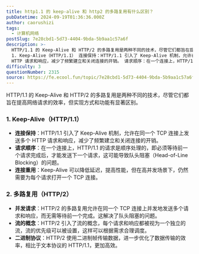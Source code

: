 ```yaml
---
title: http1.1 的 keep-alive 和 http2 的多路复用有什么区别？
pubDatetime: 2024-09-19T01:36:36.000Z
author: caorushizi
tags:
  - 计算机网络
postSlug: 7e28cbd1-5d73-4404-9bda-5b9aa1c57a6f
description: >-
  HTTP/1.1 的 Keep-Alive 和 HTTP/2 的多路复用是两种不同的技术，尽管它们都旨在提高网络请求的效率，但实现方式和功能有显著区别。
  1. Keep-Alive（HTTP/1.1） 连接保持：HTTP/1.1 引入了 Keep-Alive 机制，允许在同一个 TCP 连接上发送多个
  HTTP 请求和响应，减少了频繁建立和关闭连接的开销。 请求顺序：在一个连接上，HTTP/1.1
difficulty: 3
questionNumber: 2315
source: https://fe.ecool.fun/topic/7e28cbd1-5d73-4404-9bda-5b9aa1c57a6f
---
```


HTTP/1.1 的 Keep-Alive 和 HTTP/2 的多路复用是两种不同的技术，尽管它们都旨在提高网络请求的效率，但实现方式和功能有显著区别。

### **1. Keep-Alive（HTTP/1.1）**

- **连接保持**：HTTP/1.1 引入了 Keep-Alive 机制，允许在同一个 TCP 连接上发送多个 HTTP 请求和响应，减少了频繁建立和关闭连接的开销。
- **请求顺序**：在一个连接上，HTTP/1.1 的请求是顺序处理的，即必须等待前一个请求完成后，才能发送下一个请求，这可能导致队头阻塞（Head-of-Line Blocking）的问题。
- **连接重用**：Keep-Alive 可以降低延迟，提高性能，但在高并发场景下，仍然需要为每个请求打开一个 TCP 连接。

### **2. 多路复用（HTTP/2）**

- **并发请求**：HTTP/2 的多路复用允许在同一个 TCP 连接上并发地发送多个请求和响应，而无需等待前一个完成。这解决了队头阻塞的问题。
- **流的概念**：HTTP/2 引入了流的概念，每个请求和响应都被视为一个独立的流，流的优先级可以被设置，这样可以根据需求合理调度。
- **二进制协议**：HTTP/2 使用二进制帧传输数据，进一步优化了数据传输的效率，相比于文本协议的 HTTP/1.1，更加高效。
